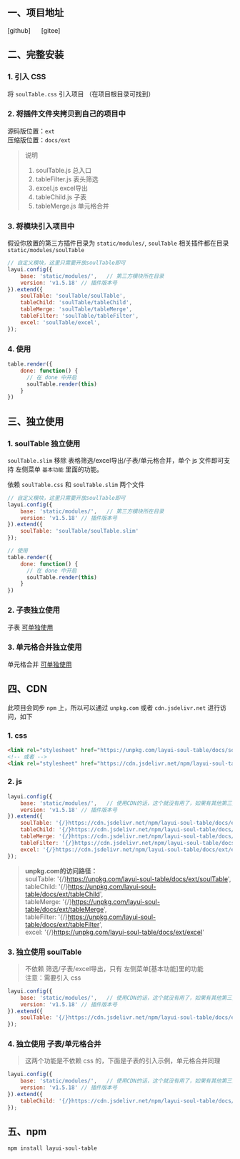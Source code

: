 ## 一、项目地址
<el-link href="https://github.com/yelog/layui-soul-table" type="primary" target="_blank">[github]</el-link>      <el-link href="https://gitee.com/saodiyang/layui-soul-table" type="primary" style="margin-left: 20px;" target="_blank">[gitee]</el-link>

## 二、完整安装
### 1. 引入 CSS 
将 `soulTable.css` 引入项目 （在项目根目录可找到）

### 2. 将插件文件夹拷贝到自己的项目中
源码版位置：`ext`  
压缩版位置：`docs/ext`
> 说明
>1. soulTable.js     总入口  
>2. tableFilter.js  表头筛选   
>3. excel.js        excel导出    
>4. tableChild.js  子表  
>5. tableMerge.js  单元格合并  

### 3. 将模块引入项目中
假设你放置的第三方插件目录为 `static/modules/`,
`soulTable` 相关插件都在目录 `static/modules/soulTable`
```js
// 自定义模块，这里只需要开放soulTable即可
layui.config({
    base: 'static/modules/',   // 第三方模块所在目录
    version: 'v1.5.18' // 插件版本号
}).extend({                         
    soulTable: 'soulTable/soulTable',
    tableChild: 'soulTable/tableChild',
    tableMerge: 'soulTable/tableMerge',
    tableFilter: 'soulTable/tableFilter',
    excel: 'soulTable/excel',
});
```

### 4. 使用
```js
table.render({
    done: function() {
      // 在 done 中开启
      soulTable.render(this)
    }
})
```
## 三、独立使用
### 1. soulTable 独立使用
`soulTable.slim` 移除 表格筛选/excel导出/子表/单元格合并，单个 js 文件即可支持 左侧菜单 `基本功能` 里面的功能。

依赖 `soulTable.css` 和 `soulTable.slim` 两个文件
```js
// 自定义模块，这里只需要开放soulTable即可
layui.config({
    base: 'static/modules/',   // 第三方模块所在目录
    version: 'v1.5.18' // 插件版本号
}).extend({                         
    soulTable: 'soulTable/soulTable.slim'
});

// 使用
table.render({
    done: function() {
      // 在 done 中开启
      soulTable.render(this)
    }
})
```
### 2. 子表独立使用
子表 [可单独使用](#/zh-CN/component/child/alone) 

### 3. 单元格合并独立使用
单元格合并 [可单独使用](#/zh-CN/component/merge/alone)  

## 四、CDN
此项目会同步 `npm` 上，所以可以通过 `unpkg.com` 或者 `cdn.jsdelivr.net` 进行访问，如下
### 1. css
```html
<link rel="stylesheet" href="https://unpkg.com/layui-soul-table/docs/soulTable.css" media="all"/>
<!-- 或者 -->
<link rel="stylesheet" href="https://cdn.jsdelivr.net/npm/layui-soul-table/docs/soulTable.css" media="all"/>
```
### 2. js
```js
layui.config({
    base: 'static/modules/',   // 使用CDN的话，这个就没有用了，如果有其他第三方的的插件，则配置其地址
    version: 'v1.5.18' // 插件版本号
}).extend({                         
    soulTable: '{/}https://cdn.jsdelivr.net/npm/layui-soul-table/docs/ext/soulTable',
    tableChild: '{/}https://cdn.jsdelivr.net/npm/layui-soul-table/docs/ext/tableChild',
    tableMerge: '{/}https://cdn.jsdelivr.net/npm/layui-soul-table/docs/ext/tableMerge',
    tableFilter: '{/}https://cdn.jsdelivr.net/npm/layui-soul-table/docs/ext/tableFilter',
    excel: '{/}https://cdn.jsdelivr.net/npm/layui-soul-table/docs/ext/excel'
});
```
>**unpkg.com的访问路径：**  
>soulTable: '{/}https://unpkg.com/layui-soul-table/docs/ext/soulTable',  
tableChild: '{/}https://unpkg.com/layui-soul-table/docs/ext/tableChild',  
tableMerge: '{/}https://unpkg.com/layui-soul-table/docs/ext/tableMerge',  
tableFilter: '{/}https://unpkg.com/layui-soul-table/docs/ext/tableFilter',  
excel: '{/}https://unpkg.com/layui-soul-table/docs/ext/excel'  

### 3. 独立使用 soulTable
>不依赖 筛选/子表/excel导出，只有 左侧菜单[基本功能]里的功能  
注意：需要引入 css

```js
layui.config({
    base: 'static/modules/',   // 使用CDN的话，这个就没有用了，如果有其他第三方的的插件，则配置其地址
    version: 'v1.5.18' // 插件版本号
}).extend({                         
    soulTable: '{/}https://cdn.jsdelivr.net/npm/layui-soul-table/docs/ext/soulTable.slim'
});
```
### 4. 独立使用 子表/单元格合并
> 这两个功能是不依赖 css 的，下面是子表的引入示例，单元格合并同理
```js
layui.config({
    base: 'static/modules/',   // 使用CDN的话，这个就没有用了，如果有其他第三方的的插件，则配置其地址
    version: 'v1.5.18' // 插件版本号
}).extend({                         
    tableChild: '{/}https://cdn.jsdelivr.net/npm/layui-soul-table/docs/ext/tableChild',
});

```
## 五、npm
```shell
npm install layui-soul-table
```
